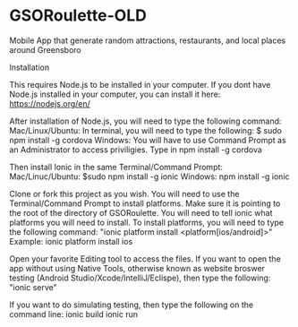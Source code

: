 # GSORoulette-OLD
Mobile App that generate random attractions, restaurants, and local places around Greensboro 

Installation
 
This requires Node.js to be installed in your computer. If you dont have Node.js installed in your computer, you can install it here:
https://nodejs.org/en/

After installation of Node.js, you will need to type the following command:
  Mac/Linux/Ubuntu: In terminal, you will need to type the following: $ sudo npm install -g cordova
  Windows: You will have to use Command Prompt as an Administrator to access priviligies. Type in npm install -g cordova
  
Then install Ionic in the same Terminal/Command Prompt:
  Mac/Linuc/Ubuntu: $sudo npm install -g ionic
  Windows: npm install -g ionic
  
Clone or fork this project as you wish. You will need to use the Terminal/Command Prompt to install platforms. Make sure it is pointing to the root of the directory of GSORoulette. You will need to tell ionic what platforms you will need to install. To install platforms, you will need to type the following command: 
  "ionic platform install <platform[ios/android]>"
  Example: ionic platform install ios
  
Open your favorite Editing tool to access the files. If you want to open the app without using Native Tools, otherwise known as website broswer testing (Android Studio/Xcode/IntelliJ/Eclispe), then type the following:
  "ionic serve"
  
If you want to do simulating testing, then type the following on the command line:
  ionic build <platform>
  ionic run <platform>
  